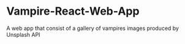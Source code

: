 # Vampire-React-Web-App
A web app that consist of a gallery of vampires images produced by Unsplash API

